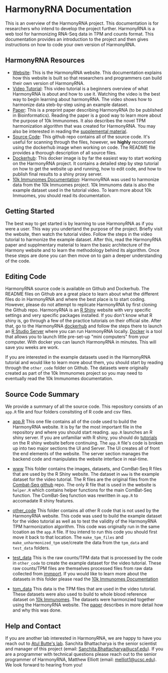 # HarmonyRNA Documentation

This is an overview of the HarmonyRNA project. This documentation is for researchers who intend to develop the project further. HarmonyRNA is a web tool for harmonizing RNA-Seq data in TPM and counts format. This documentation provides an introduction to the project and then gives instructions on how to code your own version of HarmonyRNA.

## HarmonyRNA Resources

* [Website](http://harmonyrna.ucsf.edu/): This is the HarmonyRNA website. This documentation explains how this website is built so that researchers and programmers  can build their own version of HarmonyRNA.
* [Video Tutorial](https://youtu.be/lm3t6yaIlV8): This video tutorial is a beginners overview of what HarmonyRNA is about and how to use it. Watching the video is the best way to begin learning about harmonyRNA. The video shows how to harmonize data steb-by-step using an example dataset.
* [Paper](https://drive.google.com/file/d/16xouMFAHRIXzRuIgKzalHpPLNAwJRUgS/view?usp=sharing): This is a preprint paper describing HarmonyRNA (to be published in Bioinformatics). Reading the paper is a good way to learn more about the purpose of 10k Immunomes. It also describes the novel TPM harmonization algorithm that was created for HarmonyRNA. You may also be interested in reading the [supplemental material](https://drive.google.com/file/d/1BjGXj2Do185-p6RNSwJMO4RS6djdJ4G1/view?usp=sharing).
* [Source Code](https://github.com/buttelab/harmonyrna): This github repo contains all of the source code. It's useful for scanning through the files, however, we **highly** reccomend using the dockerhub image when working on code. The README file provides a thorough description of all source files.
* [Dockerhub](https://hub.docker.com/r/pupster90/combat-seq): This docker image is by far the easiest way to start working on the HarmonyRNA project. It contains a detailed step by step tutorial on how to get the website up and running, how to edit code, and how to publish final results to a shiny proxy server.
* [10k Immunomes Documentation](https://github.com/buttelab/10kimmunomes_v2): HarmonyRNA was used to harmonize data from the 10k Immuomes project. 10k Immunoms data is also the example dataset used in the tutorial video. To learn more about 10k Immuomes, you should read its documentation.

## Getting Started

The best way to get started is by learning to use HarmonyRNA as if you were a user. This way you undertand the purpose of the project. Briefly visit the website, then watch the tutorial video. Follow the steps in the video tutorial to harmonize the example dataset. After this, read the HarmonyRNA paper and supplmentary material to learn the basic architecture of the Harmony website and to learn the methodology behind its algorithm. Once these steps are done you can then move on to gain a deeper understanding of the code.

## Editing Code

HarmonyRNA source code is available on Github and Dockerhub. The README files on Github are a great place to learn about what the different files do in HarmonyRNA and where the best place is to start coding. However, please do not attempt to replicate HarmonyRNA by first cloning the Github repo. HarmonyRNA is an [R Shiny](https://shiny.rstudio.com/tutorial/) website with very specific settings and very specific packages installed. If you don't know what R shiny is, go through a few of the practice tutorials on their official site. After that, go to the HarmonyRNA [dockerhub](https://www.docker.com/products/docker-hub#:~:text=Docker%20Hub%20is%20a%20hosted,push%20them%20to%20Docker%20Hub) and follow the steps there to launch an [R Studio Server](https://shiny.rstudio.com/articles/shiny-server.html) where you can run HarmonyRNA locally. [Docker](https://docs.docker.com/get-started/) is a tool that allows you to launch little pre-set-up "mini computers" from your computer. With docker you can launch HarmonyRNA in minutes. This will save you weeks are work. 

If you are interested in the example datasets used in the HarmonyRNA tutorial and would like to learn more about them, you should start by reading through the `other_code` folder on Github. The datasets were originally created as part of the 10k Immunomes project so you may need to eventually read the 10k Immunomes documentation. 

## Source Code Summary

We provide a summary of all the source code. This repository consists of an `app.R` file and four folders consitsting of R code and csv files. 

* [app.R](https://github.com/buttelab/harmonyrna/blob/master/app.R) This one file contains all of the code used to build the HarmonyRNA website. It is by far the most important file in the repository and where you should start reading. `app.R` launches an R shiny server. If you are unfamiliar with R shiny, you should do [tutorials](https://shiny.rstudio.com/tutorial/) on the R shiny website before continuing. The `app.R` file's code is broken up into two major sections the UI and Server. The UI creates all of front the end elements of the website. The server section manages the backend code and manipulates the website interface in real-time.

* [www](https://github.com/buttelab/harmonyrna/tree/master/www) This folder contains the images, datasets, and ComBat-Seq R files that are used by the R Shiny website. The dataset in `www` is the example dataset for the video tutorial. The R files are the original files from the [Combat-Seq github](https://github.com/zhangyuqing/ComBat-seq) repo. The only R file that is used in the website is `helper.R` which contains helper functions for the main ComBat-Seq function. The ComBat-Seq function was rewritten in `app.R` to accomadate R shiny features.

* [other_code](https://github.com/buttelab/harmonyrna/tree/master/other_code) This folder contains all other R code that is not used by the HarmonyRNA website. This code was used to build the example dataset for the video tutorial as well as to test the validity of the HarmonyRNA TPM harmonization algorithm. This code was originally run in the same lcoation as the `app.R` file. If tou intend to run this code you should first move it back to that location. The `make_tpm_files` and `make_unharmonized_tpm` use/create the data from the `tpm_data` and `test_data` folders.

* [test_data](https://github.com/buttelab/harmonyrna/tree/master/test_data) This is the raw counts/TPM data that is processed by the code in `other_code` to create the example dataset for the video tutorial. These raw counts/TPM files are themselves processed files from raw data collected from [immport](https://immport.org). If you would like to learn more about the datasets in this folder please read the [10k Immunomes Documentation](https://github.com/buttelab/10kimmunomes_v2)

* [tpm_data](https://github.com/buttelab/harmonyrna/tree/master/tpm_data) This data is the TPM files that are used in the video tutorial. These datasets were also used to build to whole blood reference dataset on [10k Immunomes](https://10kimmunomes.ucsf.edu/). The datasets were harmonzied together using the HarmonyRNA website. The [paper](https://drive.google.com/file/d/16xouMFAHRIXzRuIgKzalHpPLNAwJRUgS/view?usp=sharing) describes in more detail how and why this was done.

## Help and Contact

If you are another lab interested in HarmonyRNA, we are happy to have you reach out to [Atul Butte's lab](https://buttelab.ucsf.edu/). Sanchita Bhattacharya is the senior scientist and manager of this project (email: Sanchita.Bhattacharya@ucsf.edu). If you are a programmer with technical questions please reach out to the senior programmer of HarmonyRNA, Matthew Elliott (email: melliot1@ucsc.edu). We look forward to hearing from you!

